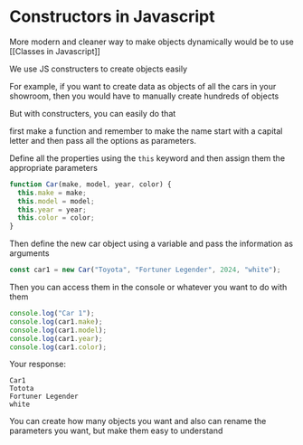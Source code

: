 # Constructors in Javascript

More modern and cleaner way to make objects dynamically would be to use [[Classes in Javascript]]

We use JS constructers to create objects easily

For example, if you want to create data as objects of all the cars in your showroom, then you would have to manually create hundreds of objects

But with constructers, you can easily do that

first make a function and remember to make the name start with a capital letter and then pass all the options as parameters.

Define all the properties using the `this` keyword and then assign them the appropriate parameters

```js
function Car(make, model, year, color) {
  this.make = make;
  this.model = model;
  this.year = year;
  this.color = color;
}
```

Then define the new car object using a variable and pass the information as arguments

```js
const car1 = new Car("Toyota", "Fortuner Legender", 2024, "white");
```

Then you can access them in the console or whatever you want to do with them

```js
console.log("Car 1");
console.log(car1.make);
console.log(car1.model);
console.log(car1.year);
console.log(car1.color);
```

Your response:

```
Car1
Totota
Fortuner Legender
white
```

You can create how many objects you want and also can rename the parameters you want, but make them easy to understand

